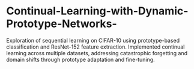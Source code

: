 # Continual-Learning-with-Dynamic-Prototype-Networks-
Exploration of sequential learning on CIFAR-10 using prototype-based classification and ResNet-152 feature extraction. Implemented continual learning across multiple datasets, addressing catastrophic forgetting and domain shifts through prototype adaptation and fine-tuning.
